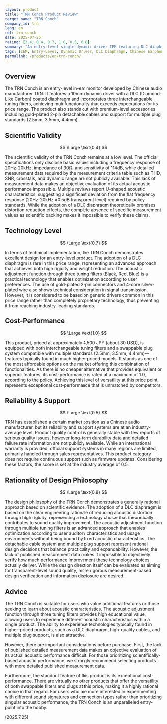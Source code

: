 ```yaml
---
layout: product
title: "TRN Conch Product Review"
target_name: "TRN Conch"
company_id: trn
lang: en
ref: trn-conch
date: 2025-07-25
rating: [3.4, 0.4, 0.7, 1.0, 0.5, 0.8]
summary: "An entry-level single dynamic driver IEM featuring DLC diaphragm and multiple tuning filters. While its scientific validity is limited by a lack of detailed measurement data, it offers outstanding cost-performance due to its unique feature set at this price point."
tags: [IEM, Entry-Level, Dynamic Driver, DLC Diaphragm, Chinese Earphones]
permalink: /products/en/trn-conch/
---
```


## Overview

The TRN Conch is an entry-level in-ear monitor developed by Chinese audio manufacturer TRN. It features a 10mm dynamic driver with a DLC (Diamond-Like Carbon) coated diaphragm and incorporates three interchangeable tuning filters, achieving multifunctionality that exceeds expectations for its price range. The product also stands out with premium-level accessories including gold-plated 2-pin detachable cables and support for multiple plug standards (2.5mm, 3.5mm, 4.4mm).

## Scientific Validity

$$ \Large \text{0.4} $$

The scientific validity of the TRN Conch remains at a low level. The official specifications only disclose basic values including a frequency response of 20Hz-20kHz, impedance of 30Ω, and sensitivity of 114dB, while detailed measurement data required by the measurement criteria table such as THD, SNR, crosstalk, and dynamic range are not publicly available. This lack of measurement data makes an objective evaluation of its actual acoustic performance impossible. Multiple reviews report U-shaped acoustic characteristics, suggesting a significant deviation from the flat frequency response (20Hz-20kHz ±0.5dB transparent level) required by policy standards. While the adoption of a DLC diaphragm theoretically promises distortion reduction effects, the complete absence of specific measurement values as scientific backing makes it impossible to verify these claims.

## Technology Level

$$ \Large \text{0.7} $$

In terms of technical implementation, the TRN Conch demonstrates excellent design for an entry-level product. The adoption of a DLC diaphragm is rare in this price range, representing an advanced approach that achieves both high rigidity and weight reduction. The acoustic adjustment function through three tuning filters (Black, Red, Blue) is a practical technology that enables optimization according to user preferences. The use of gold-plated 2-pin connectors and 4-core silver-plated wire also shows technical consideration in signal transmission. However, it is considered to be based on generic drivers common in this price range rather than completely proprietary technology, thus preventing it from reaching industry-leading standards.

## Cost-Performance

$$ \Large \text{1.0} $$

This product, priced at approximately 4,500 JPY (about 30 USD), is equipped with both interchangeable tuning filters and a swappable plug system compatible with multiple standards (2.5mm, 3.5mm, 4.4mm)—features typically found in much higher-priced models. It stands as one of the most affordable options on the market offering this combination of functionalities. As there is no cheaper alternative that provides equivalent or superior features, its cost-performance is rated at a maximum of 1.0, according to the policy. Achieving this level of versatility at this price point represents exceptional cost-performance that is unmatched by competitors.

## Reliability & Support

$$ \Large \text{0.5} $$

TRN has established a certain market position as a Chinese audio manufacturer, but its reliability and support systems are at an industry-average level. Product quality control is generally stable with few reports of serious quality issues, however long-term durability data and detailed failure rate information are not publicly available. While an international warranty is provided, official support systems in many regions are limited, primarily handled through sales representatives. This product category does not require continuous support such as firmware updates. Considering these factors, the score is set at the industry average of 0.5.

## Rationality of Design Philosophy

$$ \Large \text{0.8} $$

The design philosophy of the TRN Conch demonstrates a generally rational approach based on scientific evidence. The adoption of a DLC diaphragm is based on the clear engineering rationale of reducing acoustic distortion through high rigidity, representing a technology choice that theoretically contributes to sound quality improvement. The acoustic adjustment function through multiple tuning filters is an advanced approach that enables optimization according to user auditory characteristics and usage environments without being bound by fixed acoustic characteristics. The detachable cable system and multiple plug support represent rational design decisions that balance practicality and expandability. However, the lack of published measurement data makes it impossible to objectively verify how much performance improvement these technology choices actually deliver. While the design direction itself can be evaluated as aiming for transparent-level sound quality, more rigorous measurement-based design verification and information disclosure are desired.

## Advice

The TRN Conch is suitable for users who value additional features or those seeking to learn about acoustic characteristics. The acoustic adjustment function through three tuning filters provides high educational value, allowing users to experience different acoustic characteristics within a single product. The ability to experience technologies typically found in higher-priced products, such as a DLC diaphragm, high-quality cables, and multiple plug support, is also attractive.

However, there are important considerations before purchase. First, the lack of published detailed measurement data makes an objective evaluation of its actual acoustic performance difficult. For those prioritizing scientifically-based acoustic performance, we strongly recommend selecting products with more detailed published measurement data.

Furthermore, the standout feature of this product is its exceptional cost-performance. There are virtually no other products that offer the versatility of both swappable filters and plugs at this price, making it a highly rational choice in that regard. For users who are more interested in experimenting with different sound signatures and connection types rather than prioritizing singular acoustic performance, the TRN Conch is an unparalleled entry-point into the hobby.

(2025.7.25)
